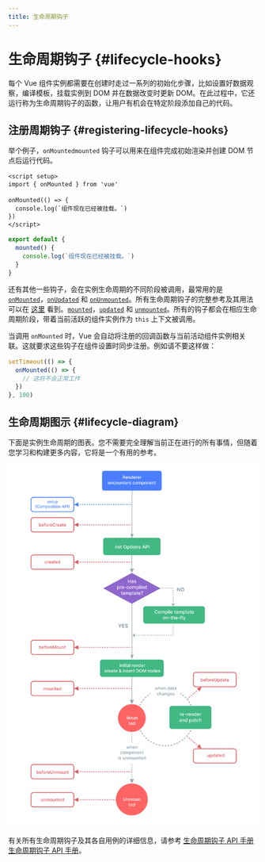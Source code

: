```yaml
---
title: 生命周期钩子
---
```

# 生命周期钩子 {#lifecycle-hooks}

每个 Vue 组件实例都需要在创建时走过一系列的初始化步骤，比如设置好数据观察，编译模板，挂载实例到 DOM 并在数据改变时更新 DOM。在此过程中，它还运行称为生命周期钩子的函数，让用户有机会在特定阶段添加自己的代码。

## 注册周期钩子 {#registering-lifecycle-hooks}

举个例子，<span class="composition-api">`onMounted`</span><span class="options-api">`mounted`</span> 钩子可以用来在组件完成初始渲染并创建 DOM 节点后运行代码。

<div class="composition-api">

```vue
<script setup>
import { onMounted } from 'vue'

onMounted(() => {
  console.log(`组件现在已经被挂载。`)
})
</script>
```

</div>
<div class="options-api">

```js
export default {
  mounted() {
    console.log(`组件现在已经被挂载。`)
  }
}
```

</div>

还有其他一些钩子，会在实例生命周期的不同阶段被调用，最常用的是 <span class="composition-api">[`onMounted`](/api/composition-api-lifecycle.html#onmounted)，[`onUpdated`](/api/composition-api-lifecycle.html#onupdated) 和 [`onUnmounted`](/api/composition-api-lifecycle.html#onunmounted)。所有生命周期钩子的完整参考及其用法可以在 [这里](/api/composition-api-lifecycle.html) 看到。</span><span class="options-api">[`mounted`](/api/options-lifecycle.html#mounted)，[`updated`](/api/options-lifecycle.html#updated) 和 [`unmounted`](/api/options-lifecycle.html#unmounted)。所有的钩子都会在相应生命周期阶段，带着当前活跃的组件实例作为 `this` 上下文被调用。</span>

<div class="composition-api">

当调用 `onMounted` 时，Vue 会自动将注册的回调函数与当前活动组件实例相关联。这就要求这些钩子在组件设置时同步注册。例如请不要这样做：

```js
setTimeout(() => {
  onMounted(() => {
    // 这将不会正常工作
  })
}, 100)
```

</div>

## 生命周期图示 {#lifecycle-diagram}

下面是实例生命周期的图表。您不需要完全理解当前正在进行的所有事情，但随着您学习和构建更多内容，它将是一个有用的参考。

![Component lifecycle diagram](./images/lifecycle.png)

<!-- https://www.figma.com/file/Xw3UeNMOralY6NV7gSjWdS/Vue-Lifecycle -->

有关所有生命周期钩子及其各自用例的详细信息，请参考 <span class="composition-api">[生命周期钩子 API 手册](/api/composition-api-lifecycle.html)</span><span class="options-api">[生命周期钩子 API 手册](/api/options-lifecycle.html)</span>。
